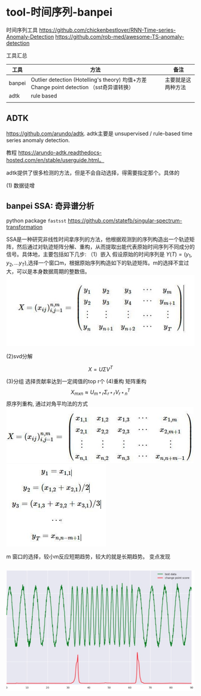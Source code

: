# tool-时间序列-banpei

时间序列工具 
https://github.com/chickenbestlover/RNN-Time-series-Anomaly-Detection
https://github.com/rob-med/awesome-TS-anomaly-detection


工具汇总


| 工具 | 方法 | 备注 |
| --- | --- | --- |
| banpei | Outlier detection (Hotelling's theory) 均值+方差 Change point detection （sst奇异谱转换） | 主要就是这两种方法 |
| adtk | rule based |  |
|  |  |  |


## ADTK
https://github.com/arundo/adtk. adtk主要是 unsupervised / rule-based time series anomaly detection.

教程 https://arundo-adtk.readthedocs-hosted.com/en/stable/userguide.html。

adtk提供了很多检测的方法，但是不会自动选择，得需要指定那个。具体的

(1) 数据徒增











## banpei SSA: 奇异谱分析
python package `fastsst`
https://github.com/statefb/singular-spectrum-transformation

SSA是一种研究非线性时间拿序列的方法，他根据观测到的序列构造出一个轨迹矩阵，然后通过对轨迹矩阵分解、重构，从而提取出能代表原始时间序列不同成分的信号。具体地，主要包括如下几步:
（1）嵌入
假设原始的时间序列是 $Y(T) = (y_1, y_2,... y_T)$,选择一个窗口m，根据原始序列构造如下的轨迹矩阵。m的选择不宜过大，可以是本身数据周期的整数倍。
![](media/15869348134936/15869444913257.jpg)

(2)svd分解

$$X = U\Sigma V^T$$

(3)分组
选择贡献率达到一定阈值的top r个
(4)重构
矩阵重构 $$X_{mxn}  \approx U_{m*r}\Sigma_{r*r} V^T_{r*n}$$
原序列重构, 通过对角平均法的方式
![](media/15869348134936/15869481299057.jpg)
![](media/15869348134936/15869481699594.jpg)


m 窗口的选择，较小m反应短期趋势，较大的就是长期趋势。
变点发现
```
```


![](media/15869348134936/15869498566967.jpg)



